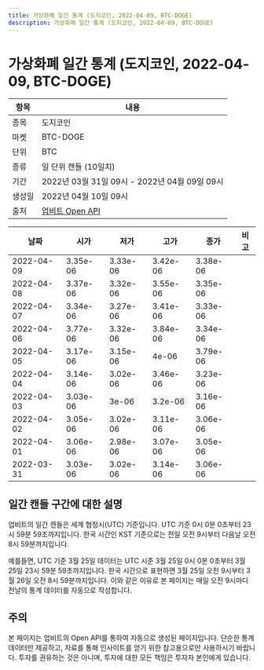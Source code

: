 ```yaml
---
title: 가상화폐 일간 통계 (도지코인, 2022-04-09, BTC-DOGE)
description: 가상화폐 일간 통계 (도지코인, 2022-04-09, BTC-DOGE)
---
```



가상화폐 일간 통계 (도지코인, 2022-04-09, BTC-DOGE)
===

|항목|내용|
|--|--|
|종목|도지코인|
|마켓|BTC-DOGE|
|단위|BTC|
|종류|일 단위 캔들 (10일치)|
|기간|2022년 03월 31일 09시 - 2022년 04월 09일 09시|
|생성일|2022년 04월 10일 09시|
|출처|[업비트 Open API](https://docs.upbit.com)|


|날짜|시가|저가|고가|종가|비고|
|--|--|--|--|--|--|
|2022-04-09|3.35e-06|3.33e-06|3.42e-06|3.38e-06|    |
|2022-04-08|3.37e-06|3.32e-06|3.55e-06|3.35e-06|    |
|2022-04-07|3.34e-06|3.27e-06|3.41e-06|3.33e-06|    |
|2022-04-06|3.77e-06|3.32e-06|3.84e-06|3.34e-06|    |
|2022-04-05|3.17e-06|3.15e-06|4e-06|3.79e-06|    |
|2022-04-04|3.14e-06|3.02e-06|3.46e-06|3.23e-06|    |
|2022-04-03|3.03e-06|3e-06|3.2e-06|3.16e-06|    |
|2022-04-02|3.05e-06|3.02e-06|3.11e-06|3.06e-06|    |
|2022-04-01|3.06e-06|2.98e-06|3.07e-06|3.05e-06|    |
|2022-03-31|3.03e-06|3.02e-06|3.14e-06|3.06e-06|    |


일간 캔들 구간에 대한 설명
---


업비트의 일간 캔들은 세계 협정시(UTC) 기준입니다. 
UTC 기준 0시 0분 0초부터 23시 59분 59초까지입니다. 
한국 시간인 KST 기준으로는 전일 오전 9시부터 다음날 오전 8시 59분까지입니다. 


예를들면, UTC 기준 3월 25일 데이터는 UTC 시준 3월 25일 0시 0분 0초부터 3월 25일 23시 59분 59초까지입니다. 
한국 시간으로 표현하면 3월 25일 오전 9시부터 3월 26일 오전 8시 59분까지입니다. 
이와 같은 이유로 본 페이지는 매일 오전 9시마다 전날의 통계 데이터를 자동으로 작성합니다. 


주의
---


본 페이지는 업비트의 Open API를 통하여 자동으로 생성된 페이지입니다. 
단순한 통계 데이터만 제공하고, 자료를 통해 인사이트를 얻기 위한 참고용으로만 사용하시기 바랍니다. 
투자를 권유하는 것은 아니며, 투자에 대한 모든 책임은 투자자 본인에게 있습니다. 
